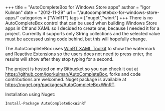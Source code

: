 +++
title = "AutoCompleteBox for Windows Store apps"
author = "Igor Kulman"
date = "2012-11-29"
url = "/autocompletebox-for-windows-store-apps/"
categories = ["WinRT"]
tags = ["nuget","winrt"]
+++
There is no AutoCompleteBox control that can be used when building Windows Store apps in C# and XAML so I decided to create one, because I needed it for a project. Currently it supports only String collections and the selected value must be accessed using code behind, but this will hopefully change. 

The AutoCompleteBox uses [WinRT XAML Toolkit][1] to show the watermark and [Reactive Extensions][2] so the users does not need to press enter, the results will show after they stop typing for a second.

The project is hosted on my Bitbucket so you can check it out at <https://github.com/igorkulman/AutoCompleteBox>, forks and code contributions are welcomed. Nuget package is available at <https://nuget.org/packages/AutoCompleteBoxWinRT>.

Installation using Nuget: 

```
Install-Package AutoCompleteBoxWinRT
```  

<!--more-->


 [1]: http://winrtxamltoolkit.codeplex.com/
 [2]: http://msdn.microsoft.com/en-us/data/gg577609.aspx
